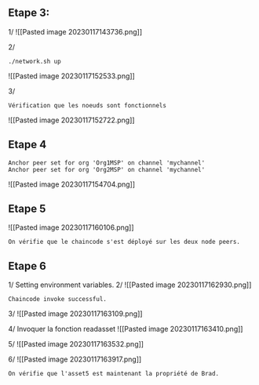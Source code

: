 ## Etape 3:
1/
![[Pasted image 20230117143736.png]]

2/
```
./network.sh up
```
![[Pasted image 20230117152533.png]]

3/
```
Vérification que les noeuds sont fonctionnels
```
![[Pasted image 20230117152722.png]]

## Etape 4
```
Anchor peer set for org 'Org1MSP' on channel 'mychannel'
Anchor peer set for org 'Org2MSP' on channel 'mychannel'
```
![[Pasted image 20230117154704.png]]

## Etape 5

![[Pasted image 20230117160106.png]]
```
On vérifie que le chaincode s'est déployé sur les deux node peers.
```
## Etape 6
1/ Setting environment variables.
2/
![[Pasted image 20230117162930.png]]
```
Chaincode invoke successful.
```
3/
![[Pasted image 20230117163109.png]]

4/ Invoquer la fonction readasset
![[Pasted image 20230117163410.png]]

5/
![[Pasted image 20230117163532.png]]

6/
![[Pasted image 20230117163917.png]]
```
On vérifie que l'asset5 est maintenant la propriété de Brad.
```